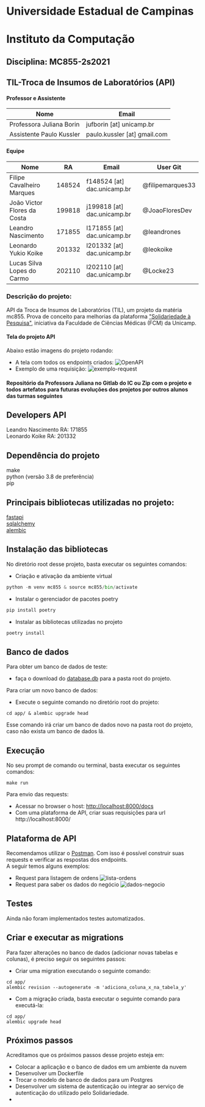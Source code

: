 # Universidade Estadual de Campinas
# Instituto da Computação

## Disciplina: MC855-2s2021

## TIL-Troca de Insumos de Laboratórios (API)

#### Professor e Assistente

| Nome                     | Email                        |
| ------------------------ | ---------------------------- |
| Professora Juliana Borin | jufborin [at] unicamp.br     |
| Assistente Paulo Kussler | paulo.kussler [at] gmail.com |


#### Equipe

| Nome                        | RA     | Email                       | User Git         |
| --------------------------- | ------ | --------------------------- | ---------------- |
| Filipe Cavalheiro Marques   | 148524 | f148524 [at] dac.unicamp.br | @filipemarques33 |
| João Victor Flores da Costa | 199818 | j199818 [at] dac.unicamp.br | @JoaoFloresDev   |
| Leandro Nascimento          | 171855 | l171855 [at] dac.unicamp.br | @leandrones      |
| Leonardo Yukio Koike        | 201332 | l201332 [at] dac.unicamp.br | @leokoike        |
| Lucas Silva Lopes do Carmo  | 202110 | l202110 [at] dac.unicamp.br | @Locke23         |

### Descrição do projeto:

API da Troca de Insumos de Laboratórios (TIL), um projeto da matéria mc855.
Prova de conceito para melhorias da plataforma ["Solidariedade à Pesquisa"](https://solidariedade.unicamp.br/home/), iniciativa da
Faculdade de Ciências Médicas (FCM) da Unicamp.


#### Tela do projeto API
Abaixo estão imagens do projeto rodando:
- A tela com todos os endpoints criados:
![OpenAPI](imgs/api-openapi.png)
- Exemplo de uma requisição:
![exemplo-request](imgs/exemplo-request.png)

#### Repositório da Professora Juliana no Gitlab do IC ou Zip com o projeto e todos artefatos para futuras evoluções dos projetos por outros alunos das turmas seguintes


## Developers API
Leandro Nascimento RA: 171855\
Leonardo Koike RA: 201332

## Dependência do projeto
make\
python (versão 3.8 de preferência)\
pip

## Principais bibliotecas utilizadas no projeto:
[fastapi](https://fastapi.tiangolo.com/)\
[sqlalchemy](https://www.sqlalchemy.org/)\
[alembic](https://alembic.sqlalchemy.org/)

## Instalação das bibliotecas
No diretório root desse projeto, basta executar os seguintes comandos:

- Criação e ativação da ambiente virtual
```python
python -m venv mc855 & source mc855/bin/activate
```
- Instalar o gerenciador de pacotes poetry
```python
pip install poetry
```
- Instalar as bibliotecas utilizadas no projeto
```python
poetry install
```

## Banco de dados
Para obter um banco de dados de teste:
- faça o download do [database.db](https://drive.google.com/file/d/1vWXiHYSWDb6ZSaRwMMj3mNioY59UbNXF/view?usp=sharing) para a pasta root do projeto.

Para criar um novo banco de dados:
- Execute o seguinte comando no diretório root do projeto:
```shell
cd app/ & alembic upgrade head
```
Esse comando irá criar um banco de dados novo na pasta root do projeto, caso não exista um banco de dados lá.

## Execução
No seu prompt de comando ou terminal, basta executar os seguintes comandos:

```shell
make run
```

Para envio das requests:
- Acessar no browser o host: [http://localhost:8000/docs](http://localhost:8000/docs)
- Com uma plataforma de API, criar suas requisições para url http://localhost:8000/


## Plataforma de API
Recomendamos utilizar o [Postman](https://www.postman.com/). Com isso é possível construir suas requests e verificar as respostas dos endpoints.\
A seguir temos alguns exemplos:
- Request para listagem de ordens
![lista-ordens](imgs/postman-request-lista-ordens.png)
- Request para saber os dados do negócio
![dados-negocio](imgs/postman-request-dados-negocio.png)


## Testes
Ainda não foram implementados testes automatizados.

## Criar e executar as migrations
Para fazer alterações no banco de dados (adicionar novas tabelas e colunas), é preciso seguir os seguintes passos:
- Criar uma migration executando o seguinte comando:
```shell
cd app/
alembic revision --autogenerate -m 'adiciona_coluna_x_na_tabela_y'
```

- Com a migração criada, basta executar o seguinte comando para executá-la:
```shell
cd app/
alembic upgrade head
```

## Próximos passos
Acreditamos que os próximos passos desse projeto esteja em:
- Colocar a aplicação e o banco de dados em um ambiente da nuvem
- Desenvolver um Dockerfile
- Trocar o modelo de banco de dados para um Postgres
- Desenvolver um sistema de autenticação ou integrar ao serviço de autenticação do utilizado pelo Solidariedade.
- 